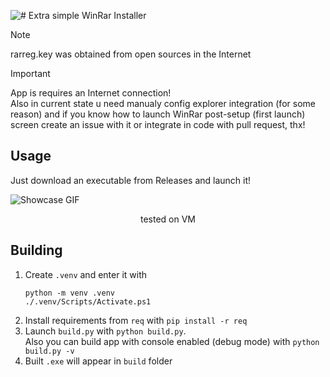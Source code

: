 ![# Extra simple WinRar Installer](https://cdn.xserv.pp.ua/images/github/winrar-installer/winrar.png)
> [!NOTE]  
> rarreg.key was obtained from open sources in the Internet

> [!IMPORTANT]  
> App is requires an Internet connection!  
> Also in current state u need manualy config explorer integration (for some reason) and if you know how to launch WinRar post-setup (first launch) screen create an issue with it or integrate in code with pull request, thx!

## Usage
Just download an executable from Releases and launch it!  

![Showcase GIF](https://cdn.xserv.pp.ua/images/github/winrar-installer/winrar.gif)
<p style="text-align: center;">tested on VM</p>

## Building
1. Create `.venv` and enter it with  
    ```
    python -m venv .venv
    ./.venv/Scripts/Activate.ps1
    ```
2. Install requirements from `req` with `pip install -r req`
3. Launch `build.py` with `python build.py`.  
Also you can build app with console enabled (debug mode) with `python build.py -v`
4. Built `.exe` will appear in `build` folder
